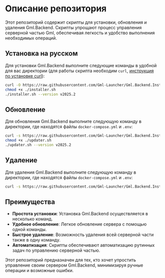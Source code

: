 # Описание репозитория

Этот репозиторий содержит скрипты для установки, обновления и удаления Gml.Backend. Скрипты упрощают процесс управления серверной частью Gml, обеспечивая легкость и удобство выполнения необходимых операций. 

## Установка на русском

Для установки Gml.Backend выполните следующие команды в удобной для вас директории (для работы скрипта необходим `curl`, [инструкция по установке curl](https://losst.pro/ustanovka-curl-v-ubuntu)):

```sh
curl -O https://raw.githubusercontent.com/Gml-Launcher/Gml.Backend.Installer/refs/heads/master/installer.sh
chmod +x ./installer.sh
./installer.sh --version v2025.2
```

## Обновление

Для обновления Gml.Backend выполните следующую команду в директории, где находятся файлы `docker-compose.yml` и `.env`:

```sh
curl -s https://raw.githubusercontent.com/Gml-Launcher/Gml.Backend.Installer/refs/heads/master/updater.sh
chmod +x ./updater.sh
./updater.sh --version v2025.2
```



## Удаление

Для удаления Gml.Backend выполните следующую команду в директории, где находятся файлы `docker-compose.yml` и `.env`:

```sh
curl -s https://raw.githubusercontent.com/Gml-Launcher/Gml.Backend.Installer/refs/heads/master/deleted.sh | sh
```

## Преимущества

- **Простота установки**: Установка Gml.Backend осуществляется в несколько команд.
- **Удобное обновление**: Легкое обновление сервера с помощью одной команды.
- **Быстрое удаление**: Возможность удаления всей серверной части также в одну команду.
- **Автоматизация**: Скрипты обеспечивают автоматизацию рутинных задач по управлению серверной частью.

Этот репозиторий предназначен для тех, кто хочет упростить управление своим сервером Gml.Backend, минимизируя ручные операции и возможные ошибки.

